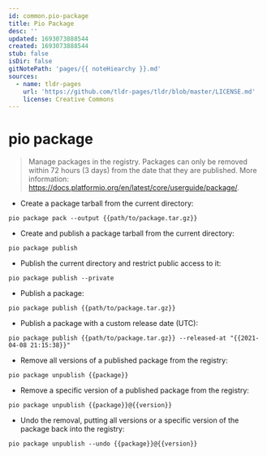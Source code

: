 ```yaml
---
id: common.pio-package
title: Pio Package
desc: ''
updated: 1693073888544
created: 1693073888544
stub: false
isDir: false
gitNotePath: 'pages/{{ noteHiearchy }}.md'
sources:
  - name: tldr-pages
    url: 'https://github.com/tldr-pages/tldr/blob/master/LICENSE.md'
    license: Creative Commons
---
```

# pio package

> Manage packages in the registry.
> Packages can only be removed within 72 hours (3 days) from the date that they are published.
> More information: <https://docs.platformio.org/en/latest/core/userguide/package/>.

- Create a package tarball from the current directory:

`pio package pack --output {{path/to/package.tar.gz}}`

- Create and publish a package tarball from the current directory:

`pio package publish`

- Publish the current directory and restrict public access to it:

`pio package publish --private`

- Publish a package:

`pio package publish {{path/to/package.tar.gz}}`

- Publish a package with a custom release date (UTC):

`pio package publish {{path/to/package.tar.gz}} --released-at "{{2021-04-08 21:15:38}}"`

- Remove all versions of a published package from the registry:

`pio package unpublish {{package}}`

- Remove a specific version of a published package from the registry:

`pio package unpublish {{package}}@{{version}}`

- Undo the removal, putting all versions or a specific version of the package back into the registry:

`pio package unpublish --undo {{package}}@{{version}}`

